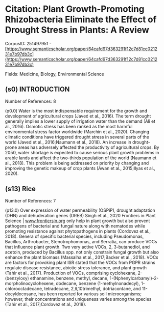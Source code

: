 # Citation: Plant Growth-Promoting Rhizobacteria Eliminate the Effect of Drought Stress in Plants: A Review

CorpusID: 251497951 - [https://www.semanticscholar.org/paper/64cafd97d363291f12c7d81cc021231e7b97db3c](https://www.semanticscholar.org/paper/64cafd97d363291f12c7d81cc021231e7b97db3c)

Fields: Medicine, Biology, Environmental Science

## (s0) INTRODUCTION
Number of References: 8

(p0.0) Water is the most indispensable requirement for the growth and development of agricultural crops (Javed et al., 2016). The term drought generally implies a lower supply of irrigation water than the demand (Ali et al., 2016). Osmotic stress has been ranked as the most harmful environmental stress factor worldwide (Marchin et al., 2020). Changing climatic conditions have triggered drought stress in several parts of the world (Javed et al., 2016;Naumann et al., 2018). An increase in drought-prone areas has adversely affected the productivity of agricultural crops. By 2050, water shortage is expected to cause serious plant growth problems in arable lands and affect the two-thirds population of the world (Naumann et al., 2018). This problem is being addressed on priority by changing and improving the genetic makeup of crop plants (Awan et al., 2015;Ilyas et al., 2020).
## (s13) Rice
Number of References: 7

(p13.0) Over expression of water permeability (OSPiP), drought adaptation (DHN) and dehuderation genes (DREB) Singh et al., 2020 Frontiers in Plant Science | www.frontiersin.org only help in plant growth but also prevent pathogens of bacterial and fungal nature along with nematodes while promoting resistance against phytopathogens in plants (Cordovez et al., 2018). Genera of specific bacterial species, including Pseudomonas, Bacillus, Arthrobacter, Stenotrophomonas, and Serratia, can produce VOCs that influence plant growth. Two very active VOCs, 2, 3-butanediol, and acetoin, produced by Bacillus spp. not only constrain fungal growth but also enhance the plant biomass (Massalha et al., 2017;Backer et al., 2018). VOCs are factors for provoking plant ISR stated that the VOCs from PGPR strains regulate disease resistance, abiotic stress tolerance, and plant growth (Tahir et al., 2017). Production of VOCs, comprising cyclohexane, 2-(benzyloxy) ethanamine, benzene, methyl, decane, 1-(Nphenylcarbamyl)-2-morpholinocyclohexene, dodecane, benzene (1-methylnonadecyl), 1-chlorooctadecane, tetradecane, 2,6,10trimethyl, dotriacontane, and 11-decyldocosane, has been reported for various soil microorganisms; however, their concentrations and uniqueness varies among the species (Tahir et al., 2017;Cordovez et al., 2018).

